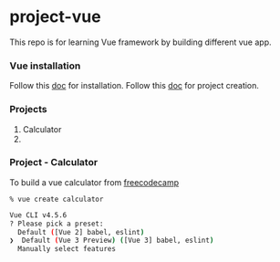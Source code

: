 # project-vue

This repo is for learning Vue framework by building different vue app.

### Vue installation 
Follow this [doc](https://v3.vuejs.org/guide/installation.html#npm) for installation.
Follow this [doc](https://www.digitalocean.com/community/tutorials/how-to-generate-a-vue-js-single-page-app-with-vue-create) for project creation.

### Projects
1. Calculator
2. 

### Project - Calculator
To build a vue calculator from [freecodecamp](https://www.youtube.com/watch?v=m1_ih43p24s)


`% vue create calculator`
```bash
Vue CLI v4.5.6
? Please pick a preset:
  Default ([Vue 2] babel, eslint)
❯  Default (Vue 3 Preview) ([Vue 3] babel, eslint)
  Manually select features
```
